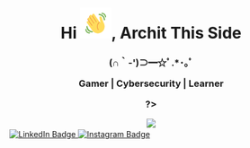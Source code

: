 <hi>
<h1 align="center">Hi <img src="https://github.com/anshulxd/anshulxd/blob/main/Wave.gif" height="55px" width="55px">,   Archit This Side</h1>
<h3 align="center">(∩｀-')⊃━☆ﾟ.*･｡ﾟ

Gamer | Cybersecurity | Learner

?></h3>


<div id="header" align="center">
  <img src="https://media.giphy.com/media/qgQUggAC3Pfv687qPC/giphy.gif" width="300"/>
</div>


<div id="badges">
  <a href="https://www.linkedin.com/in/architmadankar/">
    <img src="https://img.shields.io/badge/LinkedIn-0077B5?style=for-the-badge&logo=linkedin&logoColor=white" alt="LinkedIn Badge"/>
      </a>
  <a href="https://instagram.com/whyarchit">
    <img src="https://img.shields.io/badge/Instagram-E4405F?style=for-the-badge&logo=instagram&logoColor=white" alt="Instagram Badge"/>
      </a>
</div>

